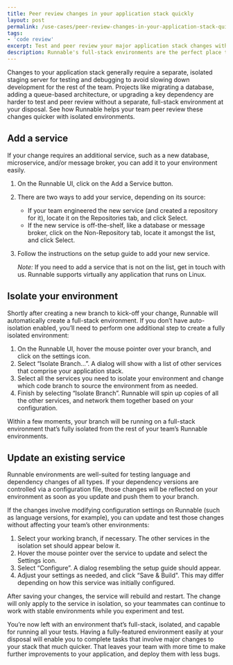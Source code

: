 ```yaml
---
title: Peer review changes in your application stack quickly
layout: post
permalink: /use-cases/peer-review-changes-in-your-application-stack-quickly/
tags:
- 'code review'
excerpt: Test and peer review your major application stack changes with a full-stack environment.
description: Runnable's full-stack environments are the perfect place to test and review any change to your technology stack. Here's how to do it without slowing down your team's development.
---
```


Changes to your application stack generally require a separate, isolated staging server for testing and debugging to avoid slowing down development for the rest of the team. Projects like migrating a database, adding a queue-based architecture, or upgrading a key dependency are harder to test and peer review without a separate, full-stack environment at your disposal. See how Runnable helps your team peer review these changes quicker with isolated environments.

## Add a service

If your change requires an additional service, such as a new database, microservice, and/or message broker, you can add it to your environment easily.

1. On the Runnable UI, click on the Add a Service button.
2. There are two ways to add your service, depending on its source:
    - If your team engineered the new service (and created a repository for it), locate it on the Repositories tab, and click Select.
    - If the new service is off-the-shelf, like a database or message broker, click on the Non-Repository tab, locate it amongst the list, and click Select.
3. Follow the instructions on the setup guide to add your new service.

    *Note:* If you need to add a service that is not on the list, get in touch with us. Runnable supports virtually any application that runs on Linux.

## Isolate your environment

Shortly after creating a new branch to kick-off your change, Runnable will automatically create a full-stack environment. If you don’t have auto-isolation enabled, you’ll need to perform one additional step to create a fully isolated environment:

1. On the Runnable UI, hover the mouse pointer over your branch, and click on the settings icon.
2. Select “Isolate Branch…”. A dialog will show with a list of other services that comprise your application stack.
3. Select all the services you need to isolate your environment and change which code branch to source the environment from as needed.
4. Finish by selecting “Isolate Branch”. Runnable will spin up copies of all the other services, and network them together based on your configuration. 

Within a few moments, your branch will be running on a full-stack environment that’s fully isolated from the rest of your team’s Runnable environments.

## Update an existing service

Runnable environments are well-suited for testing language and dependency changes of all types. If your dependency versions are controlled via a configuration file, those changes will be reflected on your environment as soon as you update and push them to your branch.

If the changes involve modifying configuration settings on Runnable (such as language versions, for example), you can update and test those changes without affecting your team’s other environments:

1. Select your working branch, if necessary. The other services in the isolation set should appear below it.
2. Hover the mouse pointer over the service to update and select the Settings icon.
3. Select “Configure”. A dialog resembling the setup guide should appear.
4. Adjust your settings as needed, and click “Save & Build". This may differ depending on how this service was initially configured.

After saving your changes, the service will rebuild and restart. The change will only apply to the service in isolation, so your teammates can continue to work with stable environments while you experiment and test.

You’re now left with an environment that’s full-stack, isolated, and capable for running all your tests. Having a fully-featured environment easily at your disposal will enable you to complete tasks that involve major changes to your stack that much quicker. That leaves your team with more time to make further improvements to your application, and deploy them with less bugs.
